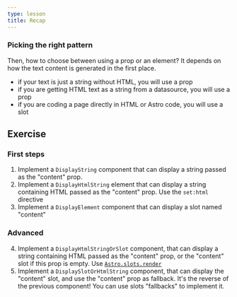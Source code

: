 ```yaml
---
type: lesson
title: Recap
---
```

### Picking the right pattern

Then, how to choose between using a prop or an element?
It depends on how the text content is generated in the first place.

- if your text is just a string without HTML, you will use a prop
- if you are getting HTML text as a string from a datasource, you will use a prop
- if you are coding a page directly in HTML or Astro code, you will use a slot

## Exercise

### First steps 

1) Implement a `DisplayString` component that can display a string passed as the "content" prop.
2) Implement a `DisplayHtmlString` element that can display a string containing HTML passed as the "content" prop. Use the `set:html` directive
3) Implement a `DisplayElement` component
that can display a slot named "content"

### Advanced

4) Implement a `DisplayHtmlStringOrSlot` component, that can display a string containing HTML passed as the "content" prop, or the "content" slot if this prop is empty. Use [`Astro.slots.render`](https://docs.astro.build/en/reference/api-reference/#astroslotsrender)
5) Implement a `DisplaySlotOrHtmlString` component, that can display the "content" slot, and use the "content" prop as fallback. It's the reverse of the previous component! You can use slots "fallbacks" to implement it.